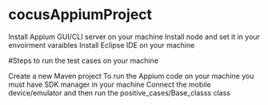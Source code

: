 # cocusAppiumProject

Install Appium GUI/CLI server on your machine
Install node and set it in your envoirment varaibles
Install Eclipse IDE on your machine

#Steps to run the test cases on your machine

Create a new Maven project
To run the Appium code on your machine you must have SDK manager in your machine
Connect the mobile device/emulator and then run the positive_cases/Base_classs class
